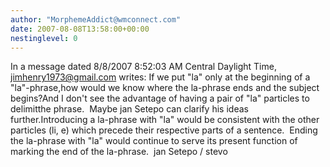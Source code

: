```yaml
---
author: "MorphemeAddict@wmconnect.com"
date: 2007-08-08T13:58:00+00:00
nestinglevel: 0
---
```

In a message dated 8/8/2007 8:52:03 AM Central Daylight Time, [jimhenry1973@gmail.com](mailto://jimhenry1973@gmail.com) writes:
If we put "la" only at the beginning of a "la"-phrase,how would we know where the la-phrase ends and the subject begins?And I don't see the advantage of having a pair of "la" particles to delimitthe phrase.  Maybe jan Setepo can clarify his ideas further.Introducing a la-phrase with "la" would be consistent with the other particles (li, e) which precede their respective parts of a sentence.  Ending the la-phrase with "la" would continue to serve its present function of marking the end of the la-phrase.  jan Setepo / stevo